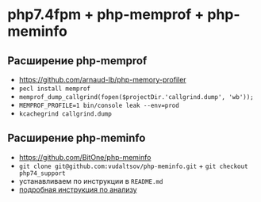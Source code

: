 # php7.4fpm + php-memprof + php-meminfo

## Расширение php-memprof
* https://github.com/arnaud-lb/php-memory-profiler
* `pecl install memprof`
* `memprof_dump_callgrind(fopen($projectDir.'callgrind.dump', 'wb'));`
* `MEMPROF_PROFILE=1 bin/console leak --env=prod`
* `kcachegrind callgrind.dump`

## Расширение php-meminfo
* https://github.com/BitOne/php-meminfo
* `git clone git@github.com:vudaltsov/php-meminfo.git` + `git checkout php74_support`
* устанавливаем по инструкции в `README.md`
* [подробная инструкция по анализу](https://github.com/BitOne/php-meminfo/blob/master/doc/hunting_down_memory_leaks.md)

